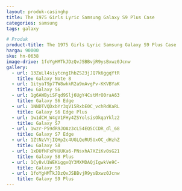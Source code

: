 ```yaml
---
layout: produk-casinghp
title: The 1975 Girls Lyric Samsung Galaxy S9 Plus Case
categories: samsung
tags: galaxy

# Produk
product-title: The 1975 Girls Lyric Samsung Galaxy S9 Plus Case
harga: 90000
sku: hn-0638
image-drive: 1foYgHMTkJDzQvJSBBvjR9ysBxwz0Jcnw
gallery:
  - url: 13ZuLl4siytcngIhbZS23jJQ7k6ggqYtR
    title: Galaxy Note 8
  - url: 1ityaT9p7TW8wkkR2a9mAvgPv-KKVBYaK
    title: Galaxy S6
  - url: 1g6AWByiSFqd9Slj6UgY4CstMrO0raA63
    title: Galaxy S6 Edge
  - url: 1NNDTVQDxbYr3qV15RxbE0C_vchRdKaRL
    title: Galaxy S6 Edge Plus
  - url: 1w1dCW_W4gV1FHy4ZSYolsisOkqaYklz2
    title: Galaxy S7
  - url: 1wzr-P59dR9JOAz3cL54EQ5CCDR_dl_68
    title: Galaxy S7 Edge
  - url: 1ZtNzVYjIQHp2c4UGLQeRU5UxOC_dHzhZ
    title: Galaxy S8
  - url: 1xDUfNFxPHUUKa6-PNsxhA7XZiKv0sG21
    title: Galaxy S8 Plus
  - url: 1Cy8vU1WEKiggxQY3MXMDAQjIgwkVe9C-
    title: Galaxy S9
  - url: 1foYgHMTkJDzQvJSBBvjR9ysBxwz0Jcnw
    title: Galaxy S9 Plus
---
```

